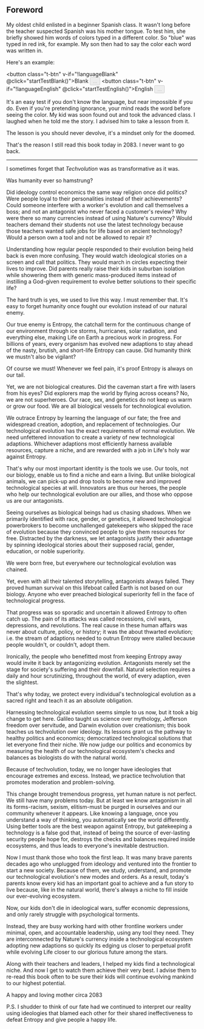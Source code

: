 ## Foreword

My oldest child enlisted in a beginner Spanish class. It wasn't long before the teacher suspected Spanish was his mother tongue. To test him, she briefly showed him words of colors typed in a different color. So "blue" was typed in red ink, for example. My son then had to say the color each word was written in. 

Here's an example:

<button class="t-btn" v-if="!languageBlank" @click="startTestBlank()">Blank</button>
<button class="t-btn-disabled" v-if="languageBlank" disabled>...</button>
<button class="t-btn" v-if="!languageEnglish" @click="startTestEnglish()">English</button> 
<button class="t-btn-disabled" v-if="languageEnglish" disabled>...</button>

<div class="language-test">
  <p v-if="languageBlank" id="wordBlank"></p>
  <p v-if="languageEnglish" id="wordEnglish"></p>
</div>
  
It's an easy test if you don't know the language, but near impossible if you do. Even if you're pretending ignorance, your mind reads the word before seeing the color. My kid was soon found out and took the advanced class. I laughed when he told me the story. I advised him to take a lesson from it.

The lesson is you should never devolve, it's a mindset only for the doomed.

That's the reason I still read this book today in 2083. I never want to go back.

---

I sometimes forget that _Techvolution_ was as transformative as it was.

Was humanity ever so hamstrung? 

Did ideology control economics the same way religion once did politics? Were people loyal to their personalities instead of their achievements? Could someone interfere with a worker's evolution and call themselves a boss; and not an antagonist who never faced a customer's review? Why were there so many currencies instead of using Nature's currency? Would teachers demand their students not use the latest technology because those teachers wanted safe jobs for life based on ancient technology? Would a person own a tool and not be allowed to repair it?

Understanding how regular people responded to their evolution being held back is even more confusing. They would watch ideological stories on a screen and call that politics. They would march in circles expecting their lives to improve. Did parents really raise their kids in suburban isolation while showering them with generic mass-produced items instead of instilling a God-given requirement to evolve better solutions to their specific life?

The hard truth is yes, we used to live this way. I must remember that. It's easy to forget humanity once fought our evolution instead of our natural enemy.

Our true enemy is Entropy, the catchall term for the continuous change of our environment through ice storms, hurricanes, solar radiation, and everything else, making Life on Earth a precious work in progress. For billions of years, every organism has evolved new adaptions to stay ahead of the nasty, brutish, and short-life Entropy can cause. Did humanity think we mustn't also be vigilant?

Of course we must! Whenever we feel pain, it's proof Entropy is always on our tail.

Yet, we are not biological creatures. Did the caveman start a fire with lasers from his eyes? Did explorers map the world by flying across oceans? No, we are not superheroes. Our race, sex, and genetics do not keep us warm or grow our food. We are all biological vessels for technological evolution.

We outrace Entropy by learning the language of our fate; the free and widespread creation, adoption, and replacement of technologies. Our technological evolution has the exact requirements of normal evolution. We need unfettered innovation to create a variety of new technological adaptions. Whichever adaptions most efficiently harness available resources, capture a niche, and are rewarded with a job in Life's holy war against Entropy.

That's why our most important identity is the tools we use. Our tools, not our biology, enable us to find a niche and earn a living. But unlike biological animals, we can pick-up and drop tools to become new and improved technological species at will. Innovators are thus our heroes, the people who help our technological evolution are our allies, and those who oppose us are our antagonists.

Seeing ourselves as biological beings had us chasing shadows. When we primarily identified with race, gender, or genetics, it allowed technological powerbrokers to become unchallenged gatekeepers who skipped the race of evolution because they convinced people to give them resources for free. Distracted by the darkness, we let antagonists justify their advantage by spinning ideological stories about their supposed racial, gender, education, or noble superiority.

We were born free, but everywhere our technological evolution was chained.

Yet, even with all their talented storytelling, antagonists always failed. They proved human survival on this lifeboat called Earth is not based on our biology. Anyone who ever preached biological superiority fell in the face of technological progress.

That progress was so sporadic and uncertain it allowed Entropy to often catch up. The pain of its attacks was called recessions, civil wars, depressions, and revolutions. The real cause in these human affairs was never about culture, policy, or history; it was the about thwarted evolution; i.e. the stream of adaptions needed to outrun Entropy were stalled because people wouldn't, or couldn't, adopt them.

Ironically, the people who benefitted most from keeping Entropy away would invite it back by antagonizing evolution. Antagonists merely set the stage for society's suffering and their downfall. Natural selection requires a daily and hour scrutinizing, throughout the world, of every adaption, even the slightest. 

That's why today, we protect every individual's technological evolution as a sacred right and teach it as an absolute obligation.

Harnessing technological evolution seems simple to us now, but it took a big change to get here. Galileo taught us science over mythology, Jefferson freedom over servitude, and Darwin evolution over creationism; this book teaches us techvolution over ideology. Its lessons grant us the pathway to healthy politics and economics; democratized technological solutions that let everyone find their niche. We now judge our politics and economics by measuring the health of our technological ecosystem's checks and balances as biologists do with the natural world.

Because of techvolution, today, we no longer have ideologies that encourage extremes and excess. Instead, we practice techvolution that promotes moderation and problem-solving. 

This change brought tremendous progress, yet human nature is not perfect. We still have many problems today. But at least we know antagonism in all its forms-racism, sexism, elitism-must be purged in ourselves and our community whenever it appears. Like knowing a language, once you understand a way of thinking, you automatically see the world differently. Using better tools are the best weapon against Entropy, but gatekeeping a technology is a false god that, instead of being the source of ever-lasting security people hope for, destroys the checks and balances required inside ecosystems, and thus leads to everyone's inevitable destruction.

Now I must thank those who took the first leap. It was many brave parents decades ago who unplugged from ideology and ventured into the frontier to start a new society. Because of them, we study, understand, and promote our technological evolution's new modes and orders. As a result, today's parents know every kid has an important goal to achieve and a fun story to live because, like in the natural world, there's always a niche to fill inside our ever-evolving ecosystem. 

Now, our kids don't die in ideological wars, suffer economic depressions, and only rarely struggle with psychological torments.

Instead, they are busy working hard with other frontline workers under minimal, open, and accountable leadership, using any tool they need. They are interconnected by Nature's currency inside a technological ecosystem adopting new adaptions so quickly its edging us closer to perpetual profit while evolving Life closer to our glorious future among the stars.

Along with their teachers and leaders, I helped my kids find a technological niche. And now I get to watch them achieve their very best. I advise them to re-read this book often to be sure their kids will continue evolving mankind to our highest potential.

A happy and loving mother
circa 2083

P.S.
I shudder to think of our fate had we continued to interpret our reality using ideologies that blamed each other for their shared ineffectiveness to defeat Entropy and give people a happy life.